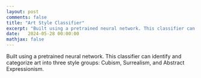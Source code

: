 ```yaml
---
layout: post
comments: false
title: "Art Style Classifier"
excerpt: "Built using a pretrained neural network. This classifier can identify and categorize art into three style groups: Cubism, Surrealism, and Abstract Expressionism."
date:   2024-05-28 00:00:00
mathjax: false
---
```


Built using a pretrained neural network. This classifier can identify and categorize art into three style groups: Cubism, Surrealism, and Abstract Expressionism.
